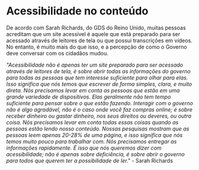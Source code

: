 # Acessibilidade no conteúdo
De acordo com Sarah Richards, do GDS do Reino Unido, muitas pessoas acreditam que um site acessível é aquele que está preparado para ser acessado através de leitores de tela ou que possui transcrições em vídeos. No entanto, é muito mais do que isso, e a percepção de como o Governo deve conversar com os cidadãos mudou. 

_"Acessibilidade não é apenas ter um site preparado para ser acessado através de leitores de tela, é sobre abrir todas as informações do governo para todas as pessoas que tem interesse suficiente para olhar para elas. Isso significa que nós temos que escrever de forma simples, clara, e muito direta. Nós precisamos levar em conta as pessoas que estão em uma grande variedade de dispositivos. Elas geralmente não tem tempo suficiente para pensar sobre o que estão fazendo. Interagir com o governo não é algo agradável, não é o caso onde você faz compras online; é sobre receber dinheiro ou gastar dinheiro, nos seus direitos ou deveres, ou outra coisa. Nós precisamos levar em conta todas essas coisas quando as pessoas estão lendo nosso conteúdo. Nossas pesquisas mostram que as pessoas leem apenas 20-28% de uma página, e isso significa que nós temos muito pouco para trabalhar com. Nós precisamos entregar as informações rapidamente. É isso que nós queremos dizer com acessibilidade; não é apenas sobre deficiência, é sobre abrir o governo para todos que querem ter a possibilidade de ler."_ - Sarah Richards